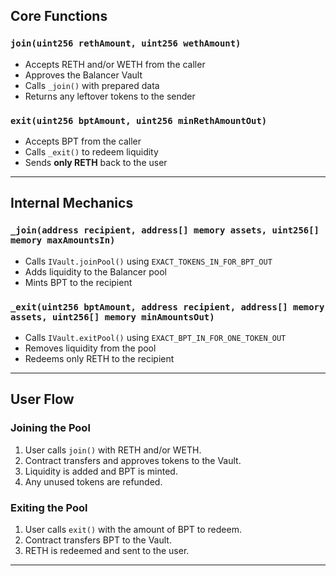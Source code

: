 ## Core Functions

### `join(uint256 rethAmount, uint256 wethAmount)`

- Accepts RETH and/or WETH from the caller
- Approves the Balancer Vault
- Calls `_join()` with prepared data
- Returns any leftover tokens to the sender

### `exit(uint256 bptAmount, uint256 minRethAmountOut)`

- Accepts BPT from the caller
- Calls `_exit()` to redeem liquidity
- Sends **only RETH** back to the user

---

## Internal Mechanics

### `_join(address recipient, address[] memory assets, uint256[] memory maxAmountsIn)`

- Calls `IVault.joinPool()` using `EXACT_TOKENS_IN_FOR_BPT_OUT`
- Adds liquidity to the Balancer pool
- Mints BPT to the recipient

### `_exit(uint256 bptAmount, address recipient, address[] memory assets, uint256[] memory minAmountsOut)`

- Calls `IVault.exitPool()` using `EXACT_BPT_IN_FOR_ONE_TOKEN_OUT`
- Removes liquidity from the pool
- Redeems only RETH to the recipient

---

## User Flow

### Joining the Pool

1. User calls `join()` with RETH and/or WETH.
2. Contract transfers and approves tokens to the Vault.
3. Liquidity is added and BPT is minted.
4. Any unused tokens are refunded.

### Exiting the Pool

1. User calls `exit()` with the amount of BPT to redeem.
2. Contract transfers BPT to the Vault.
3. RETH is redeemed and sent to the user.

---

